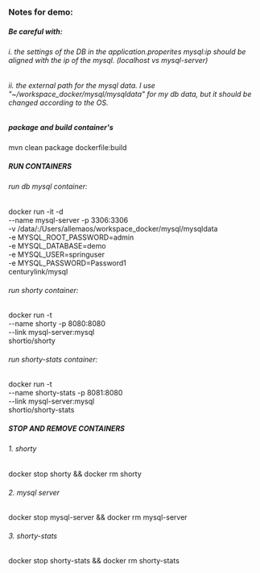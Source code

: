 ### Notes for demo: 


##### Be careful with: 
###### i. the settings of the DB in  the application.properites mysql:ip should be aligned with the ip of the mysql. (localhost vs mysql-server)
###### ii. the external path for the mysql data. I use "~/workspace_docker/mysql/mysqldata" for my db data, but it should be changed according to the OS.


##### package and build container's
mvn clean package dockerfile:build

##### RUN CONTAINERS
###### run db mysql container:
docker run -it -d  \
--name mysql-server -p 3306:3306 \
-v /data/:/Users/allemaos/workspace_docker/mysql/mysqldata \
-e MYSQL_ROOT_PASSWORD=admin \
-e MYSQL_DATABASE=demo \
-e MYSQL_USER=springuser \
-e MYSQL_PASSWORD=Password1 \
centurylink/mysql


###### run shorty container:
docker run  -t \
--name shorty -p 8080:8080 \
--link mysql-server:mysql \
shortio/shorty

###### run shorty-stats container:
docker run  -t \
--name shorty-stats -p 8081:8080 \
--link mysql-server:mysql \
shortio/shorty-stats

##### STOP AND REMOVE CONTAINERS
###### 1. shorty
docker stop shorty && docker rm shorty 
###### 2. mysql server
docker stop mysql-server && docker rm mysql-server 
###### 3. shorty-stats
docker stop shorty-stats && docker rm shorty-stats 